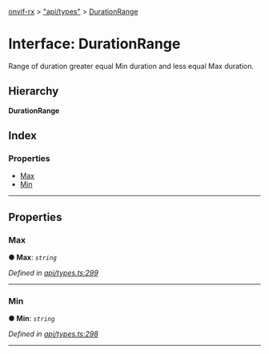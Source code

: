[onvif-rx](../README.md) > ["api/types"](../modules/_api_types_.md) > [DurationRange](../interfaces/_api_types_.durationrange.md)

# Interface: DurationRange

Range of duration greater equal Min duration and less equal Max duration.

## Hierarchy

**DurationRange**

## Index

### Properties

* [Max](_api_types_.durationrange.md#max)
* [Min](_api_types_.durationrange.md#min)

---

## Properties

<a id="max"></a>

###  Max

**● Max**: *`string`*

*Defined in [api/types.ts:299](https://github.com/patrickmichalina/onvif-rx/blob/3ab1739/src/api/types.ts#L299)*

___
<a id="min"></a>

###  Min

**● Min**: *`string`*

*Defined in [api/types.ts:298](https://github.com/patrickmichalina/onvif-rx/blob/3ab1739/src/api/types.ts#L298)*

___


